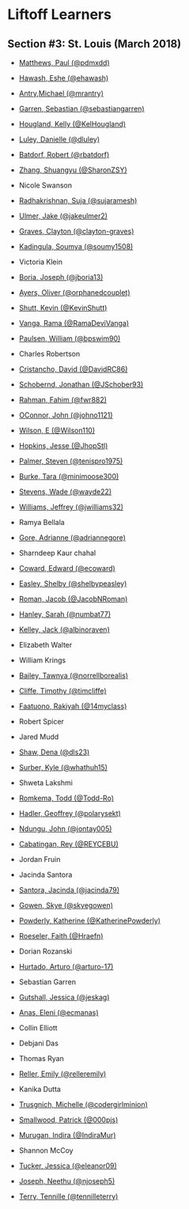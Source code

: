 # Liftoff Learners

## Section \#3: St. Louis (March 2018)

- [Matthews, Paul (@pdmxdd)](https://www.github.com/pdmxdd/liftoff-assignments)
- [Hawash, Eshe (@ehawash)](https://www.github.com/ehawash/liftoff-assignments)
- [Antry,Michael (@mrantry)](https://github.com/mrantry/liftoff-assignments) 

- [Garren, Sebastian (@sebastiangarren)](https://github.com/sebastiangarren/liftoff-assignments)
- [Hougland, Kelly (@KelHougland)](https://github.com/KelHougland/liftoff-assignments)
- [Luley, Danielle (@dluley)](https://github.com/dluley/liftoff-assignments)
- [Batdorf, Robert (@rbatdorf)](https://github.com/rbatdorf/liftoff-assignments.git)
- [Zhang, Shuangyu (@SharonZSY)](https://github.com/SharonZSY/liftoff-assignments)
- Nicole Swanson
- [Radhakrishnan, Suja (@sujaramesh)](https://github.com/sujaramesh/liftoff-assignments)
- [Ulmer, Jake (@jakeulmer2)](https://github.com/jakeulmer2/liftoff-assignments)
- [Graves, Clayton (@clayton-graves)](https://github.com/clayton-graves/liftoff-assignments)
- [Kadingula, Soumya (@soumy1508)](https://github.com/soumy1508/liftoff-assignments)
- Victoria Klein
- [Boria, Joseph (@jboria13)](https://github.com/jboria13/liftoff-assignments)
- [Ayers, Oliver (@orphanedcouplet)](https://github.com/orphanedcouplet/liftoff-assignments)
- [Shutt, Kevin (@KevinShutt)](https://github.com/KevinShutt/liftoff-assignments)
- [Vanga, Rama (@RamaDeviVanga)](https://github.com/RamaDeviVanga/liftoff-assignments)
- [Paulsen, William (@bpswim90)](https://www.github.com/bpswim90/liftoff-assignments)
- Charles Robertson
- [Cristancho, David (@DavidRC86)](https://github.com/DavidRC86/liftoff-assignments)
- [Schobernd, Jonathan (@JSchober93)](https://github.com/JSchober93/liftoff-assignments)
- [Rahman, Fahim (@fwr882)](https://github.com/fwr882/liftoff-assignments)
- [OConnor, John (@johno1121)](https://github.com/johno1121/liftoff-assignments)
- [Wilson, E (@Wilson110)](https://github.com/Wilson110/liftoff-assignments)
- [Hopkins, Jesse (@JhopStl)](https://www.github.com/JhopStl/liftoff-assignments)
- [Palmer, Steven (@tenispro1975)](https://github.com/tenispro1975/liftoff-assignments)
- [Burke, Tara (@minimoose300)](https://github.com/minimoose3000/liftoff-assignments)
- [Stevens, Wade (@wayde22)](https://github.com/wayde22/liftoff-assignments)
- [Williams, Jeffrey (@jwilliams32)](https://github.com/jwilliams32/liftoff-assignments)
- Ramya Bellala
- [Gore, Adrianne (@adriannegore)](https://github.com/adriannegore/liftoff-assignments)
- Sharndeep Kaur chahal
- [Coward, Edward (@ecoward)](https://github.com/ecoward/liftoff-assignments)
- [Easley, Shelby (@shelbypeasley)](https://github.com/shelbypeasley/liftoff-assignments)
- [Roman, Jacob (@JacobNRoman)](https://github.com/JacobNRoman/liftoff-assignments)
- [Hanley, Sarah (@numbat77)](https://github.com/NUMBAT77/liftoff-assignments)
- [Kelley, Jack (@albinoraven)](https://github.com/albinoraven/liftoff-assignments)
- Elizabeth Walter
- William Krings
- [Bailey, Tawnya (@norrellborealis)](https://github.com/norrellborealis/liftoff-assignments)
- [Cliffe, Timothy (@timcliffe)](https://github.com/timcliffe/liftoff-assignments)
- [Faatuono, Rakiyah (@14myclass)](https://github.com/14myclass/liftoff-assignments)
- Robert Spicer
- Jared Mudd
- [Shaw, Dena (@dls23)](https://github.com/dls23/liftoff-assignments.git)
- [Surber, Kyle (@whathuh15)](https://github.com/whathuh15/liftoff-assignments)
- Shweta Lakshmi
- [Romkema, Todd (@Todd-Ro)](https://github.com/Todd-Ro/liftoff-assignments)
- [Hadler, Geoffrey (@polarysekt)](https://www.github.com/polarysekt/liftoff-assignments)
- [Ndungu, John (@jontay005)](https://github.com/Jontay005/liftoff-assignments)
- [Cabatingan, Rey (@REYCEBU)](https://github.com/REYCEBU/liftoff-assignments)
- Jordan Fruin
- Jacinda Santora
- [Santora, Jacinda (@jacinda79)](https://github.com/jacinda79/liftoff-assignments)
- [Gowen, Skye (@skyegowen)](https://github.com/skyegowen/liftoff-assignments)
- [Powderly, Katherine (@KatherinePowderly)](https://github.com/KatherinePowderly/liftoff-assignments)
- [Roeseler, Faith (@Hraefn)](https://github.com/Hraefn/liftoff-assignments) 
- Dorian Rozanski
- [Hurtado, Arturo (@arturo-17)](https://github.com/arturo-17/liftoff-assignments)
- Sebastian Garren
- [Gutshall, Jessica (@jeskag)](https://github.com/jeskag/liftoff-assignments) 
- [Anas, Eleni (@ecmanas)](https://github.com/ecmanas/liftoff-assignments)
- Collin Elliott
- Debjani Das
- Thomas Ryan
- [Reller, Emily (@relleremily)](https://github.com/relleremily/liftoff-assignments)
- Kanika Dutta
- [Trusgnich, Michelle (@codergirlminion)](https://github.com/codergirlminion/liftoff-assignments)
- [Smallwood, Patrick (@000pjs)](https://github.com/000pjs/liftoff-assignments)
- [Murugan, Indira (@IndiraMur)](https://github.com/IndiraMur/liftoff-assignments.git)
- Shannon McCoy
- [Tucker, Jessica (@eleanor09)](https://github.com/eleanor09/liftoff-assignments)
- [Joseph, Neethu (@njoseph5)](https://github.com/njoseph5/liftoff-assignments)
- [Terry, Tennille (@tennilleterry)](https://www.github.com/tennilleterry/liftoff-assignments)


